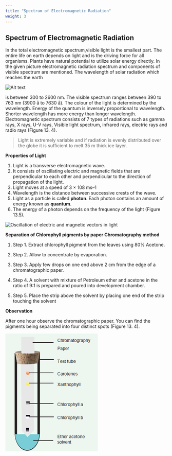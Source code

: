 ```yaml
---
title: "Spectrum of Electromagnetic Radiation"
weight: 3
---
```


## Spectrum of Electromagnetic Radiation

In the total electromagnetic spectrum,visible light is the smallest part. The entire life on earth depends on light and is the driving force for all organisms. Plants have natural potential to utilize solar energy directly. In the given picture electromagnetic radiation spectrum and components of visible spectrum are mentioned. The wavelength of solar radiation which reaches the earth

![Alt text](13.4.png)

is between 300 to 2600 nm. The visible spectrum ranges between 390 to 763 nm (3900 å to 7630 å). The colour of the light is determined by the wavelength. Energy of the quantum is inversely proportional to wavelength. Shorter wavelength has more energy than longer wavelength. Electromagnetic spectrum consists of 7 types of radiations such as gamma rays, X rays, U-V rays, Visible light spectrum, infrared rays, electric rays and radio rays (Figure 13. 4).

>Light is extremely variable and if radiation is evenly distributed over the globe it is sufficient to melt 35 m thick ice layer.

**Properties of Light**

1. Light is a transverse electromagnetic wave.
2. It consists of oscillating electric and magnetic fields that are perpendicular to each other and perpendicular to the direction of propagation of the light.
3. Light moves at a speed of 3 × 108 ms–1
4. Wavelength is the distance between successive crests of the wave.
5. Light as a particle is called **photon**. Each photon contains an amount of energy known as **quantum**.
6. The energy of a photon depends on the frequency of the light (Figure 13.5).

![ Oscillation of electric and magnetic vectors in light  ](13.5.png)

**Separation of Chlorophyll pigments by paper Chromatography method**

1. Step 1. Extract chlorophyll pigment from the leaves using 80% Acetone.

2. Step 2. Allow to concentrate by evaporation.

3. Step 3. Apply few drops on one end above 2 cm from the edge of a chromatographic paper.

4. Step 4. A solvent with mixture of Petroleum ether and acetone in the ratio of 9:1 is prepared and poured into development chamber.

5. Step 5. Place the strip above the solvent by placing one end of the strip touching the solvent

**Observation**

After one hour observe the chromatographic paper. You can find the pigments being separated into four distinct spots (Figure 13. 4).

![alt text](Paper-Chromatography.png)